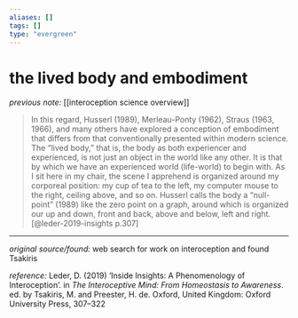 ```yaml
---
aliases: []
tags: []
type: "evergreen"
---
```


# the lived body and embodiment

_previous note:_ [[interoception science overview]]

> In this regard, Husserl (1989), Merleau-Ponty (1962), Straus (1963, 1966), and many others have explored a conception of embodiment that differs from that conventionally presented within modern science. The “lived body,” that is, the body as both experiencer and experienced, is not just an object in the world like any other. It is that by which we have an experienced world (life-world) to begin with. As I sit here in my chair, the scene I apprehend is organized around my corporeal position: my cup of tea to the left, my computer mouse to the right, ceiling above, and so on. Husserl calls the body a “null-point” (1989) like the zero point on a graph, around which is organized our up and down, front and back, above and below, left and right. [@leder-2019-insights p.307]


---

_original source/found:_ web search for work on interoception and found Tsakiris

_reference:_ Leder, D. (2019) ‘Inside Insights: A Phenomenology of Interoception’. in _The Interoceptive Mind: From Homeostasis to Awareness_. ed. by Tsakiris, M. and Preester, H. de. Oxford, United Kingdom: Oxford University Press, 307–322



